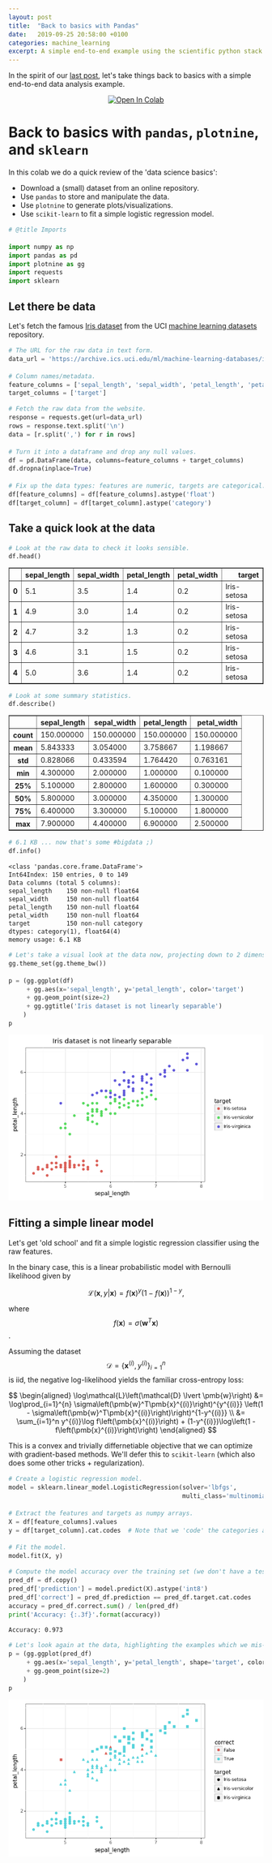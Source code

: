 ```yaml
---
layout: post
title:  "Back to basics with Pandas"
date:   2019-09-25 20:58:00 +0100
categories: machine_learning
excerpt: A simple end-to-end example using the scientific python stack.
---
```


In the spirit of our [last post](/blog/mastering-basics), let's take things back to basics with a simple end-to-end data analysis example.

<!-- This markdown created via `jupyter nbconvert`, with some extra edits. -->

<p style="text-align: center;">
<a href="https://colab.research.google.com/github/aslanides/aslanides.github.io/blob/master/colabs/2019-09-24-pandas-basics-iris.ipynb" target="_parent"><img src="https://colab.research.google.com/assets/colab-badge.svg" alt="Open In Colab"/></a>
</p>

# Back to basics with `pandas`, `plotnine`, and `sklearn`

In this colab we do a quick review of the 'data science basics':
- Download a (small) dataset from an online repository.
- Use `pandas` to store and manipulate the data.
- Use `plotnine` to generate plots/visualizations.
- Use `scikit-learn` to fit a simple logistic regression model.


```python
# @title Imports

import numpy as np
import pandas as pd
import plotnine as gg
import requests
import sklearn
```

## Let there be data

Let's fetch the famous [Iris dataset] from the UCI [machine learning datasets] repository.

[Iris dataset]: https://archive.ics.uci.edu/ml/datasets/iris
[machine learning datasets]: https://archive.ics.uci.edu/ml


```python
# The URL for the raw data in text form.
data_url = 'https://archive.ics.uci.edu/ml/machine-learning-databases/iris/iris.data'

# Column names/metadata.
feature_columns = ['sepal_length', 'sepal_width', 'petal_length', 'petal_width']
target_columns = ['target']
```


```python
# Fetch the raw data from the website.
response = requests.get(url=data_url)
rows = response.text.split('\n')
data = [r.split(',') for r in rows]

# Turn it into a dataframe and drop any null values.
df = pd.DataFrame(data, columns=feature_columns + target_columns)
df.dropna(inplace=True)

# Fix up the data types: features are numeric, targets are categorical.
df[feature_columns] = df[feature_columns].astype('float')
df[target_column] = df[target_column].astype('category')
```

## Take a quick look at the data


```python
# Look at the raw data to check it looks sensible.
df.head()
```




<div>
<style scoped>
    .dataframe tbody tr th:only-of-type {
        vertical-align: middle;
    }

    .dataframe tbody tr th {
        vertical-align: top;
    }

    .dataframe thead th {
        text-align: right;
    }
</style>
<table border="1" class="dataframe">
  <thead>
    <tr style="text-align: right;">
      <th></th>
      <th>sepal_length</th>
      <th>sepal_width</th>
      <th>petal_length</th>
      <th>petal_width</th>
      <th>target</th>
    </tr>
  </thead>
  <tbody>
    <tr>
      <th>0</th>
      <td>5.1</td>
      <td>3.5</td>
      <td>1.4</td>
      <td>0.2</td>
      <td>Iris-setosa</td>
    </tr>
    <tr>
      <th>1</th>
      <td>4.9</td>
      <td>3.0</td>
      <td>1.4</td>
      <td>0.2</td>
      <td>Iris-setosa</td>
    </tr>
    <tr>
      <th>2</th>
      <td>4.7</td>
      <td>3.2</td>
      <td>1.3</td>
      <td>0.2</td>
      <td>Iris-setosa</td>
    </tr>
    <tr>
      <th>3</th>
      <td>4.6</td>
      <td>3.1</td>
      <td>1.5</td>
      <td>0.2</td>
      <td>Iris-setosa</td>
    </tr>
    <tr>
      <th>4</th>
      <td>5.0</td>
      <td>3.6</td>
      <td>1.4</td>
      <td>0.2</td>
      <td>Iris-setosa</td>
    </tr>
  </tbody>
</table>
</div>




```python
# Look at some summary statistics.
df.describe()
```




<div>
<style scoped>
    .dataframe tbody tr th:only-of-type {
        vertical-align: middle;
    }

    .dataframe tbody tr th {
        vertical-align: top;
    }

    .dataframe thead th {
        text-align: right;
    }
</style>
<table border="1" class="dataframe">
  <thead>
    <tr style="text-align: right;">
      <th></th>
      <th>sepal_length</th>
      <th>sepal_width</th>
      <th>petal_length</th>
      <th>petal_width</th>
    </tr>
  </thead>
  <tbody>
    <tr>
      <th>count</th>
      <td>150.000000</td>
      <td>150.000000</td>
      <td>150.000000</td>
      <td>150.000000</td>
    </tr>
    <tr>
      <th>mean</th>
      <td>5.843333</td>
      <td>3.054000</td>
      <td>3.758667</td>
      <td>1.198667</td>
    </tr>
    <tr>
      <th>std</th>
      <td>0.828066</td>
      <td>0.433594</td>
      <td>1.764420</td>
      <td>0.763161</td>
    </tr>
    <tr>
      <th>min</th>
      <td>4.300000</td>
      <td>2.000000</td>
      <td>1.000000</td>
      <td>0.100000</td>
    </tr>
    <tr>
      <th>25%</th>
      <td>5.100000</td>
      <td>2.800000</td>
      <td>1.600000</td>
      <td>0.300000</td>
    </tr>
    <tr>
      <th>50%</th>
      <td>5.800000</td>
      <td>3.000000</td>
      <td>4.350000</td>
      <td>1.300000</td>
    </tr>
    <tr>
      <th>75%</th>
      <td>6.400000</td>
      <td>3.300000</td>
      <td>5.100000</td>
      <td>1.800000</td>
    </tr>
    <tr>
      <th>max</th>
      <td>7.900000</td>
      <td>4.400000</td>
      <td>6.900000</td>
      <td>2.500000</td>
    </tr>
  </tbody>
</table>
</div>




```python
# 6.1 KB ... now that's some #bigdata ;)
df.info()
```

    <class 'pandas.core.frame.DataFrame'>
    Int64Index: 150 entries, 0 to 149
    Data columns (total 5 columns):
    sepal_length    150 non-null float64
    sepal_width     150 non-null float64
    petal_length    150 non-null float64
    petal_width     150 non-null float64
    target          150 non-null category
    dtypes: category(1), float64(4)
    memory usage: 6.1 KB



```python
# Let's take a visual look at the data now, projecting down to 2 dimensions.
gg.theme_set(gg.theme_bw())

p = (gg.ggplot(df)
     + gg.aes(x='sepal_length', y='petal_length', color='target')
     + gg.geom_point(size=2)
     + gg.ggtitle('Iris dataset is not linearly separable')
    )
p
```


![png](/assets/pandas-basics/2019-09-24-pandas-basics-iris_10_0.png)



## Fitting a simple linear model

Let's get 'old school' and fit a simple logistic regression classifier using the raw features.

In the binary case, this is a linear probabilistic model with Bernoulli likelihood given by

$$
\mathcal{L}\left(\pmb{x}, y \lvert \pmb{x}\right) = f(\pmb{x})^y (1 - f(\pmb{x}))^{1-y},
$$

where $$f(\pmb{x}) = \sigma\left(\pmb{w}^T\pmb{x}\right)$$.

Assuming the dataset $$\mathcal{D}=\left\{\pmb{x}^{(i)}, y^{(i)}\right\}_{i=1}^{n}$$ is iid, the negative log-likelihood yields the familiar cross-entropy loss:

$$
\begin{aligned}
\log\mathcal{L}\left(\mathcal{D} \lvert \pmb{w}\right) &= \log\prod_{i=1}^{n} \sigma\left(\pmb{w}^T\pmb{x}^{(i)}\right)^{y^{(i)}} \left(1 - \sigma\left(\pmb{w}^T\pmb{x}^{(i)}\right)\right)^{1-y^{(i)}} \\
&= \sum_{i=1}^n y^{(i)}\log f\left(\pmb{x}^{(i)}\right) + (1-y^{(i)})\log\left(1 - f\left(\pmb{x}^{(i)}\right)\right)
\end{aligned}
$$

This is a convex and trivially differnetiable objective that we can optimize with gradient-based methods. We'll defer this to `scikit-learn` (which also does some other tricks + regularization).

```python
# Create a logistic regression model.
model = sklearn.linear_model.LogisticRegression(solver='lbfgs',
                                                multi_class='multinomial')

# Extract the features and targets as numpy arrays.
X = df[feature_columns].values
y = df[target_column].cat.codes  # Note that we 'code' the categories as integers.

# Fit the model.
model.fit(X, y)
```

```python
# Compute the model accuracy over the training set (we don't have a test set).
pred_df = df.copy()
pred_df['prediction'] = model.predict(X).astype('int8')
pred_df['correct'] = pred_df.prediction == pred_df.target.cat.codes
accuracy = pred_df.correct.sum() / len(pred_df)
print('Accuracy: {:.3f}'.format(accuracy))
```

    Accuracy: 0.973

```python
# Let's look again at the data, highlighting the examples which we mis-classified.
p = (gg.ggplot(pred_df)
     + gg.aes(x='sepal_length', y='petal_length', shape='target', color='correct')
     + gg.geom_point(size=2)
    )
p
```


![png](/assets/pandas-basics/2019-09-24-pandas-basics-iris_14_0.png)



